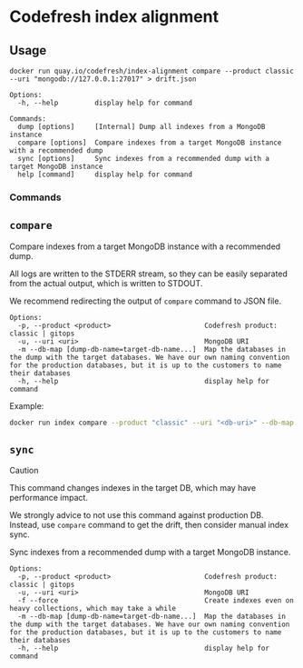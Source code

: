 # Codefresh index alignment

## Usage

```
docker run quay.io/codefresh/index-alignment compare --product classic --uri "mongodb://127.0.0.1:27017" > drift.json

```

```
Options:
  -h, --help         display help for command

Commands:
  dump [options]     [Internal] Dump all indexes from a MongoDB instance
  compare [options]  Compare indexes from a target MongoDB instance with a recommended dump
  sync [options]     Sync indexes from a recommended dump with a target MongoDB instance
  help [command]     display help for command
```



### Commands

## `compare`

Compare indexes from a target MongoDB instance with a recommended dump.

All logs are written to the STDERR stream, so they can be easily separated from the actual output, which is written to STDOUT.

We recommend redirecting the output of `compare` command to JSON file.

```
Options:
  -p, --product <product>                       Codefresh product: classic | gitops
  -u, --uri <uri>                               MongoDB URI
  -m --db-map [dump-db-name=target-db-name...]  Map the databases in the dump with the target databases. We have our own naming convention for the production databases, but it is up to the customers to name their databases
  -h, --help                                    display help for command
```

Example:

```sh
docker run index compare --product "classic" --uri "<db-uri>" --db-map google_production=local > drift.json
```

## `sync`

> [!CAUTION]
> This command changes indexes in the target DB, which may have performance impact.
>
> We strongly advice to not use this command against production DB. Instead, use `compare` command to get the drift, then consider manual index sync.


Sync indexes from a recommended dump with a target MongoDB instance.

```
Options:
  -p, --product <product>                       Codefresh product: classic | gitops
  -u, --uri <uri>                               MongoDB URI
  -f --force                                    Create indexes even on heavy collections, which may take a while
  -m --db-map [dump-db-name=target-db-name...]  Map the databases in the dump with the target databases. We have our own naming convention for the production databases, but it is up to the customers to name their databases
  -h, --help                                    display help for command
```
